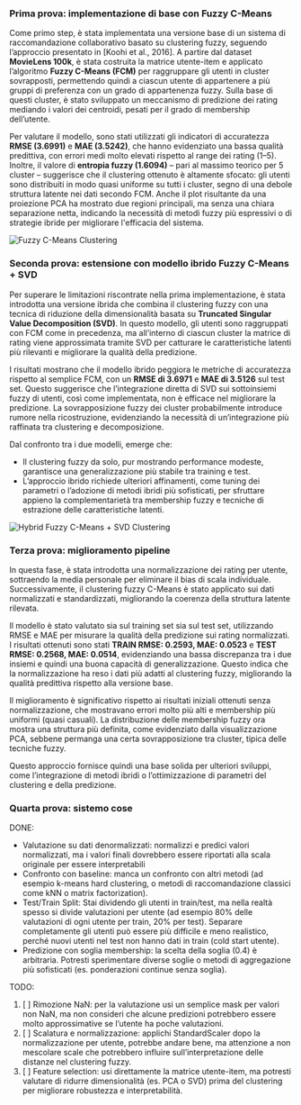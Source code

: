 ### Prima prova: implementazione di base con Fuzzy C-Means

Come primo step, è stata implementata una versione base di un sistema di raccomandazione collaborativo basato su 
clustering fuzzy, seguendo l’approccio presentato in \[Koohi et al., 2016]. A partire dal dataset **MovieLens 100k**, 
è stata costruita la matrice utente-item e applicato l’algoritmo **Fuzzy C-Means (FCM)** per raggruppare gli utenti in 
cluster sovrapposti, permettendo quindi a ciascun utente di appartenere a più gruppi di preferenza con un grado di 
appartenenza fuzzy. Sulla base di questi cluster, è stato sviluppato un meccanismo di predizione dei rating mediando i 
valori dei centroidi, pesati per il grado di membership dell’utente.

Per valutare il modello, sono stati utilizzati gli indicatori di accuratezza **RMSE (3.6991)** e **MAE (3.5242)**, che 
hanno evidenziato una bassa qualità predittiva, con errori medi molto elevati rispetto al range dei rating (1–5). 
Inoltre, il valore di **entropia fuzzy (1.6094)** – pari al massimo teorico per 5 cluster – suggerisce che il clustering
ottenuto è altamente sfocato: gli utenti sono distribuiti in modo quasi uniforme su tutti i cluster, segno di una debole
struttura latente nei dati secondo FCM. Anche il plot risultante da una proiezione PCA ha mostrato due regioni 
principali, ma senza una chiara separazione netta, indicando la necessità di metodi fuzzy più espressivi o di strategie 
ibride per migliorare l'efficacia del sistema.

![Fuzzy C-Means Clustering](images/fcm_clusters_1.png)

### Seconda prova: estensione con modello ibrido Fuzzy C-Means + SVD

Per superare le limitazioni riscontrate nella prima implementazione, è stata introdotta una versione ibrida che 
combina il clustering fuzzy con una tecnica di riduzione della dimensionalità basata su **Truncated Singular Value
Decomposition (SVD)**. In questo modello, gli utenti sono raggruppati con FCM come in precedenza, ma all’interno di 
ciascun cluster la matrice di rating viene approssimata tramite SVD per catturare le caratteristiche latenti più 
rilevanti e migliorare la qualità della predizione.

I risultati mostrano che il modello ibrido peggiora le metriche di accuratezza rispetto al semplice FCM, con un 
**RMSE di 3.6971** e **MAE di 3.5126** sul test set. Questo suggerisce che l’integrazione diretta di SVD sui
sottoinsiemi fuzzy di utenti, così come implementata, non è efficace nel migliorare la predizione. La sovrapposizione 
fuzzy dei cluster probabilmente introduce rumore nella ricostruzione, evidenziando la necessità di un’integrazione più
raffinata tra clustering e decomposizione.

Dal confronto tra i due modelli, emerge che:

* Il clustering fuzzy da solo, pur mostrando performance modeste, garantisce una generalizzazione più stabile tra training e test.
* L’approccio ibrido richiede ulteriori affinamenti, come tuning dei parametri o l’adozione di metodi ibridi più sofisticati, per sfruttare appieno la complementarietà tra membership fuzzy e tecniche di estrazione delle caratteristiche latenti.

![Hybrid Fuzzy C-Means + SVD Clustering](images/fuzzy_membership_2.png)

### Terza prova: miglioramento pipeline

In questa fase, è stata introdotta una normalizzazione dei rating per utente, sottraendo la media personale per 
eliminare il bias di scala individuale. Successivamente, il clustering fuzzy C-Means è stato applicato sui dati 
normalizzati e standardizzati, migliorando la coerenza della struttura latente rilevata.

Il modello è stato valutato sia sul training set sia sul test set, utilizzando RMSE e MAE per misurare la qualità 
della predizione sui rating normalizzati. I risultati ottenuti sono stati **TRAIN RMSE: 0.2593, MAE: 0.0523** e 
**TEST RMSE: 0.2568, MAE: 0.0514**, evidenziando una bassa discrepanza tra i due insiemi e quindi una buona capacità 
di generalizzazione. Questo indica che la normalizzazione ha reso i dati più adatti al clustering fuzzy, migliorando 
la qualità predittiva rispetto alla versione base.

Il miglioramento è significativo rispetto ai risultati iniziali ottenuti senza normalizzazione, che mostravano errori 
molto più alti e membership più uniformi (quasi casuali). La distribuzione delle membership fuzzy ora mostra una 
struttura più definita, come evidenziato dalla visualizzazione PCA, sebbene permanga una certa sovrapposizione tra 
cluster, tipica delle tecniche fuzzy.

Questo approccio fornisce quindi una base solida per ulteriori sviluppi, come l’integrazione di metodi ibridi o 
l’ottimizzazione di parametri del clustering e della predizione.

### Quarta prova: sistemo cose

DONE:
* Valutazione su dati denormalizzati: normalizzi e predici valori normalizzati, ma i valori finali dovrebbero essere riportati alla scala originale per essere interpretabili
* Confronto con baseline: manca un confronto con altri metodi (ad esempio k-means hard clustering, o metodi di raccomandazione classici come kNN o matrix factorization).
* Test/Train Split: Stai dividendo gli utenti in train/test, ma nella realtà spesso si divide valutazioni per utente (ad esempio 80% delle valutazioni di ogni utente per train, 20% per test).
Separare completamente gli utenti può essere più difficile e meno realistico, perché nuovi utenti nel test non hanno dati in train (cold start utente).
* Predizione con soglia membership: la scelta della soglia (0.4) è arbitraria. Potresti sperimentare diverse soglie o metodi di aggregazione più sofisticati (es. ponderazioni continue senza soglia).

TODO:

1. [ ] Rimozione NaN: per la valutazione usi un semplice mask per valori non NaN, ma non consideri che alcune predizioni potrebbero essere molto approssimative se l’utente ha poche valutazioni.
2. [ ] Scalatura e normalizzazione: applichi StandardScaler dopo la normalizzazione per utente, potrebbe andare bene, ma attenzione a non mescolare scale che potrebbero influire sull’interpretazione delle distanze nel clustering fuzzy.
3. [ ] Feature selection: usi direttamente la matrice utente-item, ma potresti valutare di ridurre dimensionalità (es. PCA o SVD) prima del clustering per migliorare robustezza e interpretabilità.

